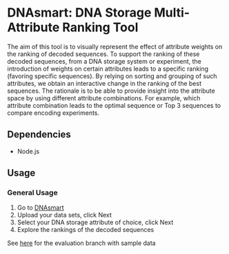 # DNAsmart: DNA Storage Multi-Attribute Ranking Tool

The aim of this tool is to visually represent the effect of attribute weights on the ranking of decoded sequences. To support the ranking of these decoded sequences, from a DNA storage system or experiment, the introduction of weights on certain attributes leads to a specific ranking (favoring specific sequences). By relying on sorting and grouping of such attributes, we obtain an interactive change in the ranking of the best sequences. The rationale is to be able to provide insight into the attribute space by using different attribute combinations. For example, which attribute combination leads to the optimal sequence or Top 3 sequences to compare encoding experiments.

## Dependencies

* Node.js

## Usage
### General Usage
1. Go to [DNAsmart](https://dnasmart.mathematik.uni-marburg.de/)
2. Upload your data sets, click Next
3. Select your DNA storage attribute of choice, click Next
4. Explore the rankings of the decoded sequences

<!-- ### Data set
1. The data sets for the tool must be a multi-Fasta file
2. Data sets used for the evaluation can be found in [DNAsmart_data](https://github.com/Sombiri/DNAsmart/tree/develop/src/DNAsmart_data)  -->

See [here](https://github.com/Sombiri/DNAsmart/tree/Evaluate) for the evaluation branch with sample data






